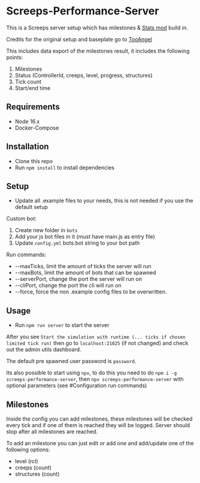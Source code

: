 # Screeps-Performance-Server

This is a Screeps server setup which has milestones & [Stats mod](https://github.com/The-International-Screeps-Bot/screepsmod-server-stats) build in.

Credits for the original setup and baseplate go to [TooAngel](https://github.com/TooAngel)

This includes data export of the milestones result, it includes the following points:

1. Milestones
2. Status (ControllerId, creeps, level, progress, structures)
3. Tick count
4. Start/end time

## Requirements

- Node 16.x
- Docker-Compose

## Installation

- Clone this repo
- Run `npm install` to install dependencies

## Setup

- Update all .example files to your needs, this is not needed if you use the default setup

Custom bot:

1. Create new folder in `bots`
2. Add your js bot files in it (must have main.js as entry file)
3. Update `config.yml`  bots.bot string to your bot path

Run commands:

- --maxTicks, limit the amount of ticks the server will run
- --maxBots, limit the amount of bots that can be spawned
- --serverPort, change the port the server will run on
- --cliPort, change the port the cli will run on
- --force, force the non .example config files to be overwritten.

## Usage

- Run `npm run server` to start the server

After you see `Start the simulation with runtime (... ticks if chosen limited tick run)` then go to `localhost:21025` (if not changed) and check out the admin utils dashboard.

The default pre spawned user password is `password`.

Its also possible to start using `npx`, to do this you need to do `npm i -g screeps-performance-server`, then `npx screeps-performance-server` with optional parameters (see #Configuration run commands)

## Milestones

Inside the config you can add milestones, these milestones will be checked every tick and if one of them is reached they will be logged. Server should stop after all milestones are reached.

To add an milestone you can just edit or add one and add/update one of the following options:

- level (rcl)
- creeps (count)
- structures (count)
